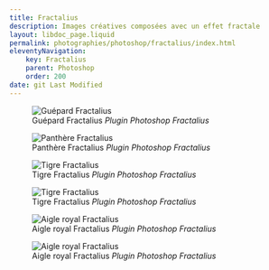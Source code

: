 ```yaml
---
title: Fractalius
description: Images créatives composées avec un effet fractale
layout: libdoc_page.liquid
permalink: photographies/photoshop/fractalius/index.html
eleventyNavigation:
    key: Fractalius
    parent: Photoshop
    order: 200
date: git Last Modified
---
```

<figure class="wide long-shadow">
    <img src="/sources/photoshop/IMG_0682-fractalius.jpg"
        alt="Guépard Fractalius">
    <figcaption>
        Guépard Fractalius <em>Plugin Photoshop Fractalius</em>
    </figcaption>
</figure>

<figure class="wide long-shadow">
    <img src="/sources/photoshop/Peroline_la_Panthere_de_Ceylan_IMG_1339.jpg"
        alt="Panthère Fractalius">
    <figcaption>
        Panthère Fractalius <em>Plugin Photoshop Fractalius</em>
    </figcaption>
</figure>

<figure class="wide long-shadow">
    <img src="/sources/photoshop/IMG_0699_fractalius.jpg"
        alt="Tigre Fractalius">
    <figcaption>
        Tigre Fractalius <em>Plugin Photoshop Fractalius</em>
    </figcaption>
</figure>

<figure class="wide long-shadow">
    <img src="/sources/photoshop/IMG_1679_fractalius.jpg"
        alt="Tigre Fractalius">
    <figcaption>
        Tigre Fractalius <em>Plugin Photoshop Fractalius</em>
    </figcaption>
</figure>

<figure class="long-shadow">
    <img src="/sources/photoshop/IMG_5146_fractalius.jpg"
        alt="Aigle royal Fractalius">
    <figcaption>
        Aigle royal Fractalius <em>Plugin Photoshop Fractalius</em>
    </figcaption>
</figure>

<figure class="wide long-shadow">
    <img src="/sources/photoshop/IMG_5148_fractalius.jpg"
        alt="Aigle royal Fractalius">
    <figcaption>
        Aigle royal Fractalius <em>Plugin Photoshop Fractalius</em>
    </figcaption>
</figure>